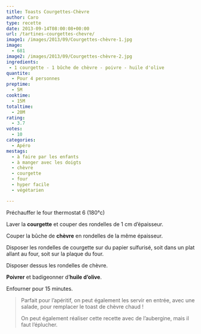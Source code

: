 ```yaml
---
title: Toasts Courgettes-Chèvre
author: Caro
type: recette
date: 2013-09-14T08:00:08+00:00
url: /tartines-courgettes-chevre/
image1: /images/2013/09/Courgettes-chèvre-1.jpg
image:
  - 681
image2: /images/2013/09/Courgettes-chèvre-2.jpg
ingredients:
 - 1 courgette - 1 bûche de chèvre - poivre - huile d'olive
quantite:
  - Pour 4 personnes
preptime:
  - 5M
cooktime:
  - 15M
totaltime:
  - 20M
rating:
  - 3.7
votes:
  - 10
categories:
  - Apéro
mestags:
  - à faire par les enfants
  - à manger avec les doigts
  - chèvre
  - courgette
  - four
  - hyper facile
  - végétarien

---
```

Préchauffer le four thermostat 6 (180°c)

Laver la **courgette** et couper des rondelles de 1 cm d&rsquo;épaisseur.

Couper la bûche de **chèvre** en rondelles de la même épaisseur.

Disposer les rondelles de courgette sur du papier sulfurisé, soit dans un plat allant au four, soit sur la plaque du four.

Disposer dessus les rondelles de chèvre.

**Poivrer** et badigeonner d&rsquo;**huile d&rsquo;olive**.

Enfourner pour 15 minutes.

> Parfait pour l&rsquo;apéritif, on peut également les servir en entrée, avec une salade, pour remplacer le toast de chèvre chaud !
> 
> On peut également réaliser cette recette avec de l&rsquo;aubergine, mais il faut l&rsquo;éplucher.